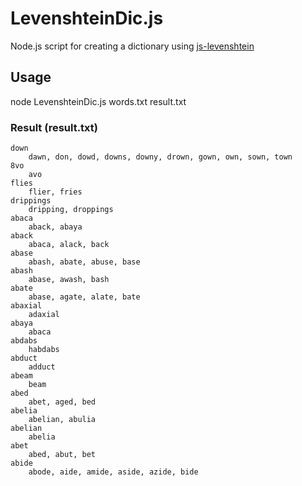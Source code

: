 LevenshteinDic.js
==========

Node.js script for creating a dictionary using [js-levenshtein](https://www.npmjs.com/package/js-levenshtein)

## Usage

node LevenshteinDic.js words.txt result.txt

### Result (result.txt)

```
down
	dawn, don, dowd, downs, downy, drown, gown, own, sown, town
8vo
	avo
flies
	flier, fries
drippings
	dripping, droppings
abaca
	aback, abaya
aback
	abaca, alack, back
abase
	abash, abate, abuse, base
abash
	abase, awash, bash
abate
	abase, agate, alate, bate
abaxial
	adaxial
abaya
	abaca
abdabs
	habdabs
abduct
	adduct
abeam
	beam
abed
	abet, aged, bed
abelia
	abelian, abulia
abelian
	abelia
abet
	abed, abut, bet
abide
	abode, aide, amide, aside, azide, bide

```
